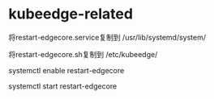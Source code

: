 # kubeedge-related
将restart-edgecore.service复制到
/usr/lib/systemd/system/

将restart-edgecore.sh复制到
/etc/kubeedge/

systemctl enable restart-edgecore

systemctl start restart-edgecore
